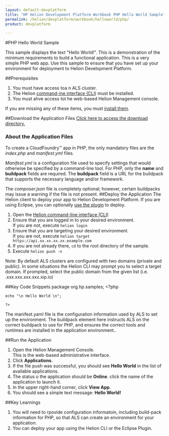 ```yaml
---
layout: default-devplatform
title: "HP Helion Development Platform Workbook PHP Hello World Sample"
permalink: /helion/devplatform/workbook/helloworld/php/
product: devplatform

---
```

<!--UNDER REVISION-->
#PHP Hello World Sample

This sample displays the text "Hello World!". This is a demonstration of the minimum requirements to build a functional application. This is a very simple PHP web app. Use this sample to ensure that you have set up your environment for deployment to Helion Development Platform.

##Prerequisites
1. You must have access toa n ALS cluster.
2. The Helion [command-ine interface (CLI](/als/v1/user/client/)) must be installed.
3. You must ahve access tot he web-based Helion Management console.

If you are missing any of these items, you must [install them](/helion/devplatform/appdev/).

##Download the Application Files
[Click here to access the download directory.](https://github.com/HelionDevPlatform/helion-mysql-php)

### About the Application Files
To create a CloudFoundry&trade; app in PHP, the only mandatory files are the *index.php* and *manifest.yml* files. 

*Manifest.yml* is a configuration file used to specify settings that would otherwise be specified by a command-line tool. For PHP, only the **name** and **buildpack** fields are required. The **buildpack** field is a URL for the buildpack that supports the necessary language and/or framework.

The *composer.json* file is completely optional; however, certain buildpacks may issue a warning if the file is not present.
##Deploy the Application
The Helion client to deploy your app to Helion Development Platform.  If you are using Eclipse, you can optionally [use the plugin](/helion/devplatform/eclipse/) to deploy.

1.	Open the [Helion command-line interface (CLI)](/als/v1/user/reference/client-ref/)
2.	Ensure that you are logged in to your desired environment.  <br>If you are not, execute `helion login` 
3.	Ensure that you are targeting your desired environment.  <br> If you are not, execute `helion target https://api.xx.xx.xx.xx.example.com`
4.	If you are not already there, `cd` to the root directory of the sample.
5.	Execute `helion push -n`

Note: By default ALS clusters are configured with two domains (private and public). In some situations the Helion CLI may prompt you to select a target domain. If prompted, select the public domain from the given list (i.e. <app-name>.xxx.xxx.xxx.xxx.xip.io)


##Key Code Snippets
	package org.hp.samples;
	<?php
	
	echo "\n Hello World \n";
	
	?>

The manifest.yaml file is the configuration information used by ALS to set up the environment. The buildpack element here instructs ALS on the correct buildpack to use for PHP, and ensures the correct tools and runtimes are installed in the application environment..

##Run the Application
1.	Open the Helion Management Console. <br> This is the web-based administrative interface.
2.	Click **Applications**.
3.	If the file push was successful, you should see **Hello World** in the list of available applications.
4.	The status o the application should be **Online**. click the name of the application to launch it.
5.	In the upper right-hand corner, click **View App**.
6.	You should see a simple text message: **Hello World!**

##Key Learnings

1. You will need to rpovide configuration informatoin, including build-pack information for PHP, so that ALS can create an environment for your application. 
2. You can deploy your app using the Helion CLI or the Eclipse Plugin.



